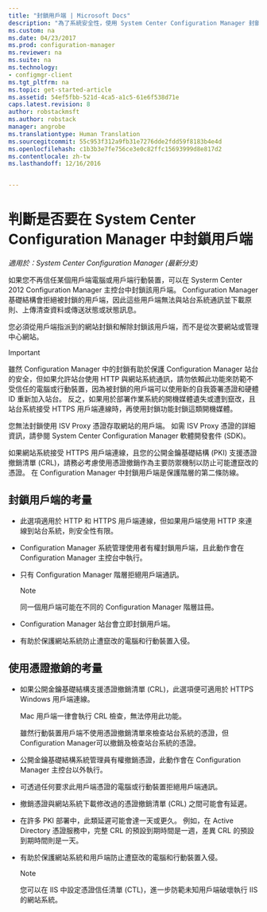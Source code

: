 ```yaml
---
title: "封鎖用戶端 | Microsoft Docs"
description: "為了系統安全性，使用 System Center Configuration Manager 封鎖用戶端存取。"
ms.custom: na
ms.date: 04/23/2017
ms.prod: configuration-manager
ms.reviewer: na
ms.suite: na
ms.technology:
- configmgr-client
ms.tgt_pltfrm: na
ms.topic: get-started-article
ms.assetid: 54ef5fbb-521d-4ca5-a1c5-61e6f538d71e
caps.latest.revision: 8
author: robstackmsft
ms.author: robstack
manager: angrobe
ms.translationtype: Human Translation
ms.sourcegitcommit: 55c953f312a9fb31e7276dde2fdd59f8183b4e4d
ms.openlocfilehash: c1b3b3e7fe756ce3e0c82ffc15693999d8e817d2
ms.contentlocale: zh-tw
ms.lasthandoff: 12/16/2016


---
```

# <a name="determine-whether-to-block-clients-in-system-center-configuration-manager"></a>判斷是否要在 System Center Configuration Manager 中封鎖用戶端

*適用於：System Center Configuration Manager (最新分支)*

如果您不再信任某個用戶端電腦或用戶端行動裝置，可以在 Systerm Center 2012 Configuration Manager 主控台中封鎖該用戶端。 Configuration Manager 基礎結構會拒絕被封鎖的用戶端，因此這些用戶端無法與站台系統通訊並下載原則、上傳清查資料或傳送狀態或狀態訊息。  

 您必須從用戶端指派到的網站封鎖和解除封鎖該用戶端，而不是從次要網站或管理中心網站。  

> [!IMPORTANT]  
>  雖然 Configuration Manager 中的封鎖有助於保護 Configuration Manager 站台的安全，但如果允許站台使用 HTTP 與網站系統通訊，請勿依賴此功能來防範不受信任的電腦或行動裝置，因為被封鎖的用戶端可以使用新的自我簽署憑證和硬體 ID 重新加入站台。 反之，如果用於部署作業系統的開機媒體遺失或遭到竄改，且站台系統接受 HTTPS 用戶端連線時，再使用封鎖功能封鎖這類開機媒體。  

 您無法封鎖使用 ISV Proxy 憑證存取網站的用戶端。 如需 ISV Proxy 憑證的詳細資訊，請參閱 System Center Configuration Manager 軟體開發套件 (SDK)。  

 如果網站系統接受 HTTPS 用戶端連線，且您的公開金鑰基礎結構 (PKI) 支援憑證撤銷清單 (CRL)，請務必考慮使用憑證撤銷作為主要防禦機制以防止可能遭竄改的憑證。 在 Configuration Manager 中封鎖用戶端是保護階層的第二條防線。  

##  <a name="BKMK_Block_vs_CRL"></a> 封鎖用戶端的考量  

-   此選項適用於 HTTP 和 HTTPS 用戶端連線，但如果用戶端使用 HTTP 來連線到站台系統，則安全性有限。  

-   Configuration Manager 系統管理使用者有權封鎖用戶端，且此動作會在 Configuration Manager 主控台中執行。  

-   只有 Configuration Manager 階層拒絕用戶端通訊。  

    > [!NOTE]  
    >  同一個用戶端可能在不同的 Configuration Manager 階層註冊。  

-   Configuration Manager 站台會立即封鎖用戶端。  

-   有助於保護網站系統防止遭竄改的電腦和行動裝置入侵。  

## <a name="considerations-for-using-certificate-revocation"></a>使用憑證撤銷的考量  

-   如果公開金鑰基礎結構支援憑證撤銷清單 (CRL)，此選項便可適用於 HTTPS Windows 用戶端連線。  

     Mac 用戶端一律會執行 CRL 檢查，無法停用此功能。  

     雖然行動裝置用戶端不使用憑證撤銷清單來檢查站台系統的憑證，但 Configuration Manager可以撤銷及檢查站台系統的憑證。  

-   公開金鑰基礎結構系統管理員有權撤銷憑證，此動作會在 Configuration Manager 主控台以外執行。  

-   可透過任何要求此用戶端憑證的電腦或行動裝置拒絕用戶端通訊。  

-   撤銷憑證與網站系統下載修改過的憑證撤銷清單 (CRL) 之間可能會有延遲。  

-   在許多 PKI 部署中，此類延遲可能會達一天或更久。 例如，在 Active Directory 憑證服務中，完整 CRL 的預設到期時間是一週，差異 CRL 的預設到期時間則是一天。  

-   有助於保護網站系統和用戶端防止遭竄改的電腦和行動裝置入侵。  

    > [!NOTE]  
    >  您可以在 IIS 中設定憑證信任清單 (CTL)，進一步防範未知用戶端破壞執行 IIS 的網站系統。  

